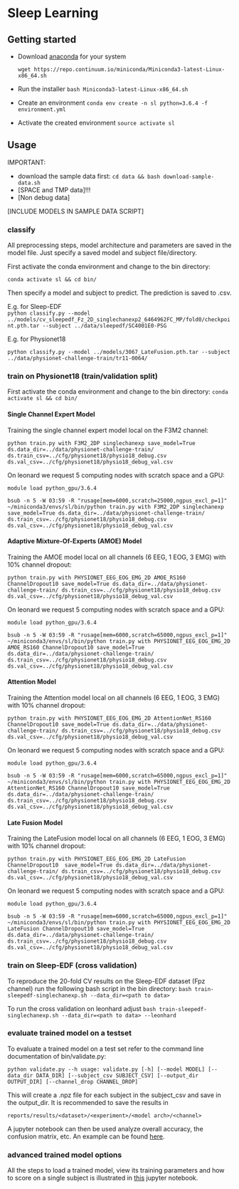 # Sleep Learning


## Getting started
 * Download [anaconda](https://docs.anaconda.com/anaconda/install/) for your system
 
    `wget https://repo.continuum.io/miniconda/Miniconda3-latest-Linux-x86_64.sh`
 * Run the installer
 `bash Miniconda3-latest-Linux-x86_64.sh `
 * Create an environment
`conda env create -n sl python=3.6.4 -f environment.yml`
 * Activate the created environment `source activate sl`

## Usage

IMPORTANT: 
* download the sample data first: `cd data && bash download-sample-data.sh`
* [SPACE and TMP data]!!! 
* [Non debug data]

[INCLUDE MODELS IN SAMPLE DATA SCRIPT]


### classify

All preprocessing steps, model architecture and parameters are saved in the 
model file. Just specify a saved model and subject file/directory.

First activate the conda environment and change to the bin directory:

`conda activate sl && cd bin/`

Then specify a model and subject to predict. The prediction is saved to 
<subject>.csv.

E.g. for Sleep-EDF  
`python classify.py --model ../models/cv_sleepedf_Fz_2D_singlechanexp2_6464962FC_MP/fold0/checkpoint.pth.tar --subject ../data/sleepedf/SC4001E0-PSG`

E.g. for Physionet18

`python classify.py --model ../models/3067_LateFusion.pth.tar --subject ../data/physionet-challenge-train/tr11-0064/`

### train on Physionet18 (train/validation split)
First activate the conda environment and change to the bin directory:
`conda activate sl && cd bin/`


#### Single Channel Expert Model
Training the single channel expert model local on the F3M2 channel:

`python train.py with F3M2_2DP singlechanexp save_model=True ds.data_dir=../data/physionet-challenge-train/ ds.train_csv=../cfg/physionet18/physio18_debug.csv ds.val_csv=../cfg/physionet18/physio18_debug_val.csv`

On leonard we request 5 computing nodes with scratch space and a GPU:

`module load python_gpu/3.6.4`

`bsub -n 5 -W 03:59 -R "rusage[mem=6000,scratch=25000,ngpus_excl_p=1]" ~/miniconda3/envs/sl/bin/python train.py with F3M2_2DP singlechanexp save_model=True ds.data_dir=../data/physionet-challenge-train/ ds.train_csv=../cfg/physionet18/physio18_debug.csv ds.val_csv=../cfg/physionet18/physio18_debug_val.csv`

#### Adaptive Mixture-Of-Experts (AMOE) Model

Training the AMOE model local on all channels (6 EEG, 1 EOG, 3 EMG) with 10% 
channel dropout:

`python train.py with PHYSIONET_EEG_EOG_EMG_2D AMOE_RS160 ChannelDropout10 save_model=True ds.data_dir=../data/physionet-challenge-train/ ds.train_csv=../cfg/physionet18/physio18_debug.csv ds.val_csv=../cfg/physionet18/physio18_debug_val.csv`

On leonard we request 5 computing nodes with scratch space and a GPU:

`module load python_gpu/3.6.4`

`bsub -n 5 -W 03:59 -R "rusage[mem=6000,scratch=65000,ngpus_excl_p=1]" ~/miniconda3/envs/sl/bin/python train.py with PHYSIONET_EEG_EOG_EMG_2D AMOE_RS160 ChannelDropout10 save_model=True ds.data_dir=../data/physionet-challenge-train/ ds.train_csv=../cfg/physionet18/physio18_debug.csv ds.val_csv=../cfg/physionet18/physio18_debug_val.csv`


#### Attention Model
Training the Attention model local on all channels (6 EEG, 1 EOG, 3 EMG) with 
10% channel dropout:

`python train.py with PHYSIONET_EEG_EOG_EMG_2D AttentionNet_RS160 ChannelDropout10 save_model=True ds.data_dir=../data/physionet-challenge-train/ ds.train_csv=../cfg/physionet18/physio18_debug.csv ds.val_csv=../cfg/physionet18/physio18_debug_val.csv`

On leonard we request 5 computing nodes with scratch space and a GPU:

`module load python_gpu/3.6.4`

`bsub -n 5 -W 03:59 -R "rusage[mem=6000,scratch=65000,ngpus_excl_p=1]" ~/miniconda3/envs/sl/bin/python train.py with PHYSIONET_EEG_EOG_EMG_2D AttentionNet_RS160 ChannelDropout10 save_model=True ds.data_dir=../data/physionet-challenge-train/ ds.train_csv=../cfg/physionet18/physio18_debug.csv ds.val_csv=../cfg/physionet18/physio18_debug_val.csv`

#### Late Fusion Model
Training the LateFusion model local on all channels (6 EEG, 1 EOG, 3 EMG) with 
10% channel dropout:

`python train.py with PHYSIONET_EEG_EOG_EMG_2D LateFusion ChannelDropout10 
save_model=True ds.data_dir=../data/physionet-challenge-train/ ds.train_csv=../cfg/physionet18/physio18_debug.csv ds.val_csv=../cfg/physionet18/physio18_debug_val.csv`

On leonard we request 5 computing nodes with scratch space and a GPU:

`module load python_gpu/3.6.4`

`bsub -n 5 -W 03:59 -R "rusage[mem=6000,scratch=65000,ngpus_excl_p=1]" ~/miniconda3/envs/sl/bin/python train.py with PHYSIONET_EEG_EOG_EMG_2D LateFusion ChannelDropout10 save_model=True ds.data_dir=../data/physionet-challenge-train/ ds.train_csv=../cfg/physionet18/physio18_debug.csv ds.val_csv=../cfg/physionet18/physio18_debug_val.csv`


### train on Sleep-EDF (cross validation)
To reproduce the 20-fold CV results on the Sleep-EDF dataset (Fpz channel) run 
the following bash script in the bin directory:
`bash train-sleepedf-singlechanexp.sh --data_dir=<path to data>`

To run the cross validation on leonhard adjust 
`bash train-sleepedf-singlechanexp.sh --data_dir=<path to data> --leonhard `

### evaluate trained model on a testset

To evaluate a trained model on a test set refer to the command line 
documentation of bin/validate.py:

`python validate.py --h
usage: validate.py [-h] [--model MODEL] [--data_dir DATA_DIR]
                   [--subject_csv SUBJECT_CSV] [--output_dir OUTPUT_DIR]
                   [--channel_drop CHANNEL_DROP]`

This will create a .npz file for each subject in the subject_csv and save in 
the output_dir. It is recommended to save the results in 

`reports/results/<dataset>/<experiment>/<model arch>/<channel>`

A jupyter notebook can then be used analyze overall accuracy, the confusion 
matrix, etc. An example can be found [here](https://github.com/hlinus/SleepLearning/blob/master/reports/Evaluation-SleepEDF.ipynb). 

### advanced trained model options
All the steps to load a trained model, view its training parameters and how 
to score on a single subject is illustrated in [this](https://github.com/hlinus/SleepLearning/blob/master/reports/Load-Saved-Model.ipynb) jupyter
 notebook.




